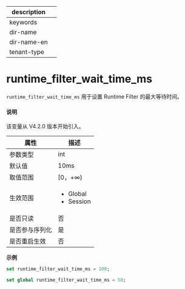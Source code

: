 |description||
|---|---|
|keywords||
|dir-name||
|dir-name-en||
|tenant-type||

# runtime_filter_wait_time_ms

`runtime_filter_wait_time_ms` 用于设置 Runtime Filter 的最大等待时间。

<main id="notice" type='explain'>
  <h4>说明</h4>
  <p>该变量从 V4.2.0 版本开始引入。</p>
</main>

| 属性 | 描述 |
| --- | --- |
| 参数类型 | int |
| 默认值 | 10ms |
| 取值范围 | [0，+∞) |
| 生效范围 | <ul><li>Global  </li><li>Session </li></ul>|
| 是否只读 | 否 |
| 是否参与序列化 | 是 |
| 是否重启生效 | 否 |
**示例**

```sql
set runtime_filter_wait_time_ms = 100;
```

```sql
set global runtime_filter_wait_time_ms = 50;
```
